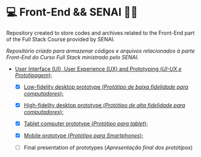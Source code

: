 # :computer: Front-End && SENAI :woman_student:



Repository created to store codes and archives related to the Front-End part of the Full Stack Course provided by SENAI.

_Repositório criado para armazenar códigos e arquivos relacionados à parte Front-End do Curso Full Stack ministrado pelo SENAI._

- [User Interface (UI), User Experience (UX) and Prototyping (_UI-UX e Prototipagem_);](https://github.com/joelmaregina/Senai-FrontEnd/tree/master/UI-UX-And-Prototyping(SA1))
  - [x] [Low-fidelity desktop prototype (_Protótipo de baixa fidelidade para computadores_);](https://github.com/joelmaregina/Senai-FrontEnd/blob/master/UI-UX-And-Prototyping(SA1)/Prototypes/LowFidelityPrototype.png)
  - [x] [High-fidelity desktop prototype (_Protótipo de alta fidelidade para computadores_);](https://github.com/joelmaregina/Senai-FrontEnd/blob/master/UI-UX-And-Prototyping(SA1)/Prototypes/HighFidelityDesktop.png)
  - [x] [Tablet computer prototype (_Protótipo para tablet_);](https://github.com/joelmaregina/Senai-FrontEnd/blob/master/UI-UX-And-Prototyping(SA1)/Prototypes/TabletComputerPrototype.png)
  - [x] [Mobile prototype (_Protótipo para Smartphones_);](https://github.com/joelmaregina/Senai-FrontEnd/blob/master/UI-UX-And-Prototyping(SA1)/Prototypes/MobilePrototype.png)
  - [ ] Final presentation of prototypes (_Apresentação final dos protótipos_)

